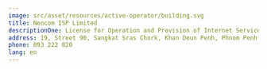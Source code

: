 ```yaml
---
image: src/asset/resources/active-operator/building.svg
title: Neocom ISP Limited
descriptionOne: License for Operation and Provision of Internet Service
address: 19, Street 90, Sangkat Sras Chork, Khan Deun Penh, Phnom Penh
phone: 093 222 020
lang: en
---
```

